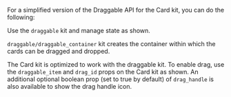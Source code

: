 For a simplified version of the Draggable API for the Card kit, you can do the following:

Use the `draggable` kit and manage state as shown.

`draggable/draggable_container` kit creates the container within which the cards can be dragged and dropped.

The Card kit is optimized to work with the draggable kit. To enable drag, use the `draggable_item` and `drag_id` props on the Card kit as shown. An additional optional boolean prop (set to true by default) of `drag_handle` is also available to show the drag handle icon.
